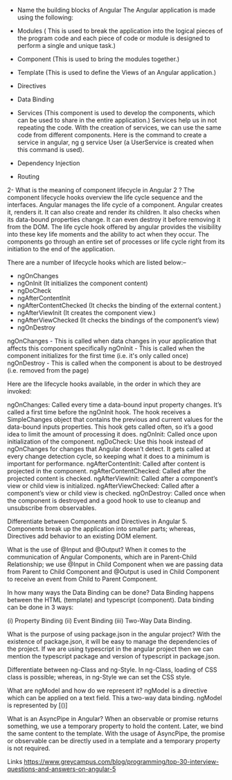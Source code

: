 
* Name the building blocks of Angular
The Angular application is made using the following: 
 - Modules ( This is used to break the application into the logical pieces of the program code and each piece of code or module is designed to perform a single and unique task.)
 - Component (This is used to bring the modules together.)
 - Template (This is used to define the Views of an Angular application.)
 - Directives
 - Data Binding
 - Services (This component is used to develop the components, which can be used to share in the entire application.)
 Services help us in not repeating the code. With the creation of services, we can use the same code from different components. Here is the command to create a service in angular, ng g service User (a UserService is created when this command is used). 
 
 - Dependency Injection
 - Routing

2- What is the meaning of component lifecycle in Angular 2 ?
The component lifecycle hooks overview the life cycle sequence and the interfaces. Angular manages the life cycle of a component. Angular creates it, renders it. It can also create and render its children. It also checks when its data-bound properties change. It can even destroy it before removing it from the DOM. The life cycle hook offered by angular provides the visibility into these key life moments and the ability to act when they occur. The components go through an entire set of processes or life cycle right from its initiation to the end of the application.

There are a number of lifecycle hooks which are listed below:–
 - ngOnChanges
 - ngOnInit (It initializes the component content)
 - ngDoCheck
 - ngAfterContentInit
 - ngAfterContentChecked (It checks the binding of the external content.)
 - ngAfterViewInit (It creates the component view.)
 - ngAfterViewChecked (It checks the bindings of the component’s view)
 - ngOnDestroy
 
 
 
 ngOnChanges - This is called when data changes in your application that affects this component specifically
ngOnInit - This is called when the component initializes for the first time (i.e. it's only called once)
ngOnDestroy - This is called when the component is about to be destroyed (i.e. removed from the page)
 
 
 Here are the lifecycle hooks available, in the order in which they are invoked:

ngOnChanges: Called every time a data-bound input property changes. It’s called a first time before the ngOnInit hook. The hook receives a SimpleChanges object that contains the previous and current values for the data-bound inputs properties. This hook gets called often, so it’s a good idea to limit the amount of processing it does.
ngOnInit: Called once upon initialization of the component.
ngDoCheck: Use this hook instead of ngOnChanges for changes that Angular doesn’t detect. It gets called at every change detection cycle, so keeping what it does to a minimum is important for performance.
ngAfterContentInit: Called after content is projected in the component.
ngAfterContentChecked: Called after the projected content is checked.
ngAfterViewInit: Called after a component’s view or child view is initialized.
ngAfterViewChecked: Called after a component’s view or child view is checked.
ngOnDestroy: Called once when the component is destroyed and a good hook to use to cleanup and unsubscribe from observables.



 
Differentiate between Components and Directives in Angular 5.
Components break up the application into smaller parts; whereas, Directives add behavior to an existing DOM element. 

What is the use of @Input and @Output? 
When it comes to the communication of Angular Components, which are in Parent-Child Relationship; we use @Input in Child Component when we are passing data from Parent to Child Component and @Output is used in Child Component to receive an event from Child to Parent Component. 


In how many ways the Data Binding can be done?
Data Binding happens between the HTML (template) and typescript (component). Data binding can be done in 3 ways:

(i) Property Binding (ii) Event Binding (iii) Two-Way Data Binding. 

What is the purpose of using package.json in the angular project?
With the existence of package.json, it will be easy to manage the dependencies of the project. If we are using typescript in the angular project then we can mention the typescript package and version of typescript in package.json.

Differentiate between ng-Class and ng-Style.
In ng-Class, loading of CSS class is possible; whereas, in ng-Style we can set the CSS style.

What are ngModel and how do we represent it? 
ngModel is a directive which can be applied on a text field. This a two-way data binding. ngModel is represented by [()] 

What is an AsyncPipe in Angular? 
When an observable or promise returns something, we use a temporary property to hold the content. Later, we bind the same content to the template. With the usage of AsyncPipe, the promise or observable can be directly used in a template and a temporary property is not required. 


Links 
https://www.greycampus.com/blog/programming/top-30-interview-questions-and-answers-on-angular-5
